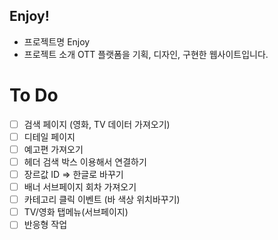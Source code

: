 ## Enjoy!

- 프로젝트명
  Enjoy
- 프로젝트 소개
  OTT 플랫폼을 기획, 디자인, 구현한 웹사이트입니다.

# To Do

- [ ] 검색 페이지 (영화, TV 데이터 가져오기)
- [ ] 디테일 페이지
- [ ] 예고편 가져오기
- [ ] 헤더 검색 박스 이용해서 연결하기
- [ ] 장르값 ID => 한글로 바꾸기
- [ ] 배너 서브페이지 회차 가져오기
- [ ] 카테고리 클릭 이벤트 (바 색상 위치바꾸기)
- [ ] TV/영화 탭메뉴(서브페이지)
- [ ] 반응형 작업
